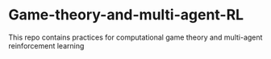 # Game-theory-and-multi-agent-RL

This repo contains practices for computational game theory and multi-agent reinforcement learning
